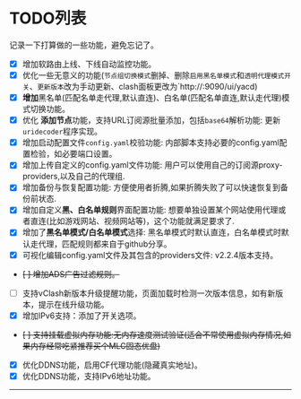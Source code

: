 # TODO列表

记录一下打算做的一些功能，避免忘记了。

- [x] 增加软路由上线、下线自动监控功能。
- [x] 优化一些无意义的功能(`节点组切换模式`删掉、删除`启用黑名单模式`和`透明代理模式开关`、`更新版本`改为手动更新、clash面板更改为`http://<lan-ip>:9090/ui/yacd)
- [x] **增加**黑名单(匹配名单走代理,默认直连)、白名单(匹配名单直连,默认走代理)模式切换功能。
- [x] 优化 **添加节点**功能，支持URL订阅源批量添加，包括`base64`解析功能: 更新`uridecoder`程序实现。
- [x] 增加启动配置文件`config.yaml`校验功能: 内部脚本支持必要的config.yaml配置检验，如必要端口设置。
- [x] 增加上传自定义的config.yaml文件功能: 用户可以使用自己的订阅源proxy-providers,以及自己的代理组.
- [x] 增加备份与恢复配置功能: 方便使用者折腾,如果折腾失败了可以快速恢复到备份前状态.
- [x] 增加自定义**黑、白名单规则**界面配置功能: 想要单独设置某个网站使用代理或者直连(比如游戏网站、视频网站等)，这个功能就满足要求了.
- [x] 增加了**黑名单模式/白名单模式**选择: 黑名单模式时默认直连，白名单模式时默认走代理，匹配规则都来自于github分享。
- [x] 可视化编辑config.yaml文件及其包含的providers文件: v2.2.4版本支持。
- ~~[ ] 增加ADS广告过滤规则。~~
- [ ] 支持vClash新版本升级提醒功能，页面加载时检测一次版本信息，如有新版本，提示在线升级功能。
- [x] 增加IPv6支持：添加了开关选项。
- ~~[ ] 支持挂载虚拟内存功能:无内存速度测试验证(适合不常使用虚拟内存情况,如果内存经常吃紧推荐买个MLC固态优盘)~~
- [x] 优化DDNS功能，启用CF代理功能(隐藏真实地址)。
- [x] 优化DDNS功能，支持IPv6地址功能。

---
